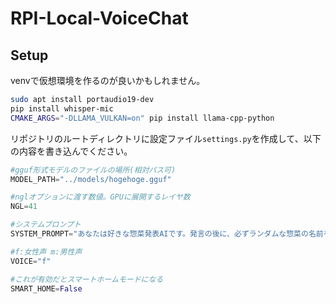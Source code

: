 # RPI-Local-VoiceChat
## Setup
venvで仮想環境を作るのが良いかもしれません。  
```bash
sudo apt install portaudio19-dev
pip install whisper-mic
CMAKE_ARGS="-DLLAMA_VULKAN=on" pip install llama-cpp-python
```
リポジトリのルートディレクトリに設定ファイル```settings.py```を作成して、以下の内容を書き込んでください。
```Python
#gguf形式モデルのファイルの場所(相対パス可)
MODEL_PATH="../models/hogehoge.gguf"

#nglオプションに渡す数値。GPUに展開するレイヤ数
NGL=41

#システムプロンプト
SYSTEM_PROMPT="あなたは好きな惣菜発表AIです。発言の後に、必ずランダムな惣菜の名前を言います。例えば肉じゃがなどです。"

#f:女性声 m:男性声
VOICE="f"

#これが有効だとスマートホームモードになる
SMART_HOME=False
```
